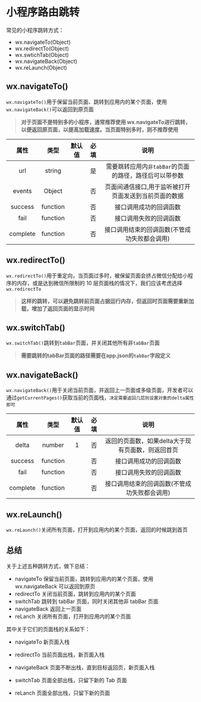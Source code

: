 # 小程序路由跳转
常见的小程序跳转方式：
+ wx.navigateTo(Object)
+ wx.redirectTo(Object)
+ wx.swtichTab(Object)
+ wx.navigateBack(Object)
+ wx.reLaunch(Object)

##  wx.navigateTo()

 `wx.navigateTo()`用于保留当前页面、跳转到应用内的某个页面，使用 `wx.navigateBack()`可以返回到原页面
 > **对于页面不是特别多的小程序，通常推荐使用 wx.navigateTo进行跳转， 以便返回原页面，以提高加载速度。当页面特别多时，则不推荐使用**

 |  属性 |  类型 | 默认值 |  必填 |  说明 |
 | :---: | :---: | :---: |:---: | :---: |
 | url| string |  | 是| 需要跳转应用内`非tabBar`的页面的路径，路径后可以带参数|
 | events| Object |  | 否| 页面间通信接口,用于监听被打开页面发送到当前页面的数据|
 | success | function | | 否| 接口调用成功的回调函数 |
 | fail | function | | 否| 接口调用失败的回调函数 |
 | complete | function | | 否| 接口调用结束的回调函数(不管成功失败都会调用) |

## wx.redirectTo()

`wx.redirectTo()`用于重定向，当页面过多时，被保留页面会挤占微信分配给小程序的内存，或是达到微信所限制的 10 层页面栈的情况下，我们应该考虑选择 `wx.redirectTo`

> **这样的跳转，可以避免跳转前页面占据运行内存，但返回时页面需要重新加载，增加了返回页面的显示时间**

## wx.switchTab()

`wx.switchTab()`跳转到`tabBar`页面，并关闭其他所有非`tabBar`页面

> **需要跳转的tabBar页面的路径需要在app.json的`tabBar`字段定义**

## wx.navigateBack()

`wx.navigateBack()`用于关闭当前页面，并返回上一页面或多级页面，开发者可以通过`getCurrentPages()`获取当前的页面栈，`决定需要返回几层则设置对象的delta属性即可`

 |  属性 |  类型 | 默认值 |  必填 |  说明 |
 | :---: | :---: | :---: |:---: | :---: |
 | delta | number | 1 | 否 | 返回的页面数，如果delta大于现有页面数，则返回首页 |
 | success | function | | 否| 接口调用成功的回调函数 |
 | fail | function | | 否| 接口调用失败的回调函数 |
 | complete | function | | 否| 接口调用结束的回调函数(不管成功失败都会调用) 

 ## wx.reLaunch()
 `wx.reLaunch()`关闭所有页面，打开到应用内的某个页面，返回的时候跳到首页

 ## 总结
 关于上述五种跳转方式，做下总结：

+ navigateTo 保留当前页面，跳转到应用内的某个页面，使用 wx.navigateBack 可以返回到原页
+ redirectTo 关闭当前页面，跳转到应用内的某个页面
+ switchTab 跳转到 tabBar 页面，同时关闭其他非 tabBar 页面
+ navigateBack 返回上一页面
+ reLanch 关闭所有页面，打开到应用内的某个页面

其中关于它们的页面栈的关系如下：

+ navigateTo 新页面入栈

+ redirectTo 当前页面出栈，新页面入栈

+ navigateBack 页面不断出栈，直到目标返回页，新页面入栈

+ switchTab 页面全部出栈，只留下新的 Tab 页面

+ reLanch 页面全部出栈，只留下新的页面
